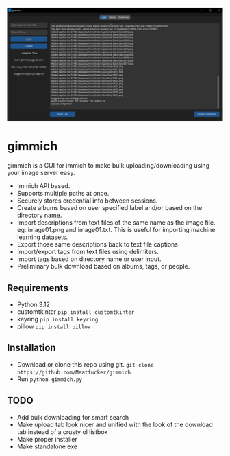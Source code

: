 ![gimmich](/gimmich.gif)

# gimmich

gimmich is a GUI for immich to make bulk uploading/downloading using your image server easy.

- Immich API based.
- Supports multiple paths at once.
- Securely stores credential info between sessions.
- Create albums based on user specified label and/or based on the directory name.
- Import descriptions from text files of the same name as the image file. eg: image01.png and image01.txt. This is
useful for importing machine learning datasets.
- Export those same descriptions back to text file captions
- Import/export tags from text files using delimiters.
- Import tags based on directory name or user input.
- Preliminary bulk download based on albums, tags, or people.


## Requirements

- Python 3.12
- customtkinter `pip install customtkinter`
- keyring `pip install keyring`
- pillow `pip install pillow`

## Installation

- Download or clone this repo using git. `git clone https://github.com/Meatfucker/gimmich`
- Run `python gimmich.py`

## TODO

- Add bulk downloading for smart search 
- Make upload tab look nicer and unified with the look of the download tab instead of a crusty ol listbox
- Make proper installer
- Make standalone exe

